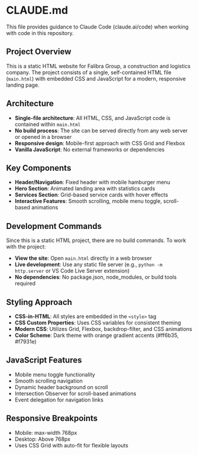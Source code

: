 # CLAUDE.md

This file provides guidance to Claude Code (claude.ai/code) when working with code in this repository.

## Project Overview

This is a static HTML website for Falibra Group, a construction and logistics company. The project consists of a single, self-contained HTML file (`main.html`) with embedded CSS and JavaScript for a modern, responsive landing page.

## Architecture

- **Single-file architecture**: All HTML, CSS, and JavaScript code is contained within `main.html`
- **No build process**: The site can be served directly from any web server or opened in a browser
- **Responsive design**: Mobile-first approach with CSS Grid and Flexbox
- **Vanilla JavaScript**: No external frameworks or dependencies

## Key Components

- **Header/Navigation**: Fixed header with mobile hamburger menu
- **Hero Section**: Animated landing area with statistics cards
- **Services Section**: Grid-based service cards with hover effects
- **Interactive Features**: Smooth scrolling, mobile menu toggle, scroll-based animations

## Development Commands

Since this is a static HTML project, there are no build commands. To work with the project:

- **View the site**: Open `main.html` directly in a web browser
- **Live development**: Use any static file server (e.g., `python -m http.server` or VS Code Live Server extension)
- **No dependencies**: No package.json, node_modules, or build tools required

## Styling Approach

- **CSS-in-HTML**: All styles are embedded in the `<style>` tag
- **CSS Custom Properties**: Uses CSS variables for consistent theming
- **Modern CSS**: Utilizes Grid, Flexbox, backdrop-filter, and CSS animations
- **Color Scheme**: Dark theme with orange gradient accents (#ff6b35, #f7931e)

## JavaScript Features

- Mobile menu toggle functionality
- Smooth scrolling navigation
- Dynamic header background on scroll
- Intersection Observer for scroll-based animations
- Event delegation for navigation links

## Responsive Breakpoints

- Mobile: max-width 768px
- Desktop: Above 768px
- Uses CSS Grid with auto-fit for flexible layouts